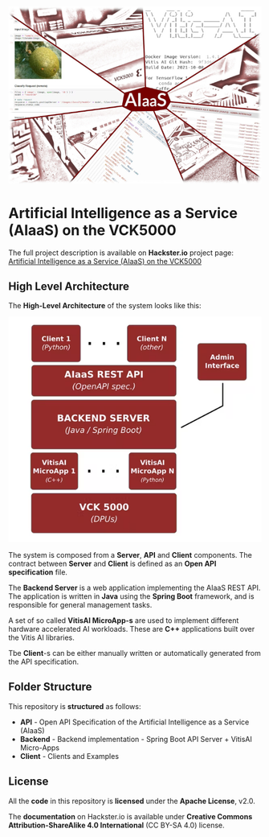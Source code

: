 ![](cover.jpg)

# Artificial Intelligence as a Service (AIaaS) on the VCK5000

The full project description is available on **Hackster.io** project page:<br/>
[Artificial Intelligence as a Service (AIaaS) on the VCK5000](https://www.hackster.io/bluetiger9/artificial-intelligence-as-a-service-aiaas-on-the-vck5000-d5b049)

## High Level Architecture

The **High-Level Architecture** of the system looks like this:

![](architecture.png)

The system is composed from a **Server**, **API** and **Client** components. The contract between **Server** and **Client** is defined as an **Open API specification** file.

The **Backend Server** is a web application implementing the AIaaS REST API. The application is written in **Java** using the **Spring Boot** framework, and is responsible for general management tasks.

A set of so called **VitisAI MicroApp-s** are used to implement different hardware accelerated AI workloads. These are **C++** applications built over the Vitis AI libraries.

Tbe **Client**-s can be either manually written or automatically generated from the API specification.

## Folder Structure

This repository is **structured** as follows:
- **API** - Open API Specification of the Artificial Intelligence as a Service (AIaaS)
- **Backend** - Backend implementation - Spring Boot API Server + VitisAI Micro-Apps
- **Client**  - Clients and Examples

## License

All the **code** in this repository is **licensed** under the **Apache License**, v2.0.

The **documentation** on Hackster.io is available under **Creative Commons
 Attribution-ShareAlike 4.0 International** (CC BY-SA 4.0) license.